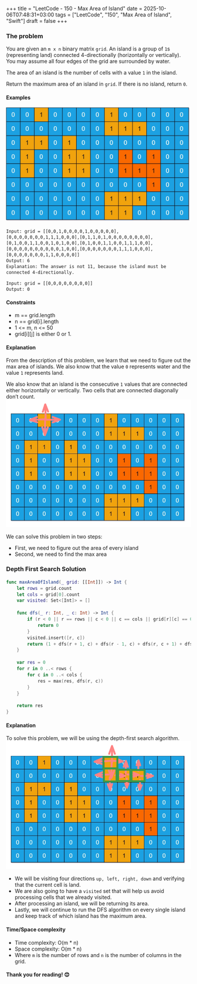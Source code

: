 +++
title = "LeetCode - 150 - Max Area of Island"
date = 2025-10-06T07:48:31+03:00
tags = ["LeetCode", "150", "Max Area of Island", "Swift"]
draft = false
+++

### The problem

You are given an `m x n` binary matrix `grid`. An island is a group of `1`s (representing land) connected 4-directionally (horizontally or vertically). You may assume all four edges of the grid are surrounded by water.

The area of an island is the number of cells with a value `1` in the island.

Return the maximum area of an island in `grid`. If there is no island, return `0`.

#### Examples

![alt image](images/maxarea1-grid.jpg#center)

```
Input: grid = [[0,0,1,0,0,0,0,1,0,0,0,0,0],[0,0,0,0,0,0,0,1,1,1,0,0,0],[0,1,1,0,1,0,0,0,0,0,0,0,0],[0,1,0,0,1,1,0,0,1,0,1,0,0],[0,1,0,0,1,1,0,0,1,1,1,0,0],[0,0,0,0,0,0,0,0,0,0,1,0,0],[0,0,0,0,0,0,0,1,1,1,0,0,0],[0,0,0,0,0,0,0,1,1,0,0,0,0]]  
Output: 6  
Explanation: The answer is not 11, because the island must be connected 4-directionally.  
```

```
Input: grid = [[0,0,0,0,0,0,0,0]]  
Output: 0  
```

#### Constraints

* m == grid.length
* n == grid[i].length
* 1 <= m, n <= 50
* grid[i][j] is either 0 or 1.

#### Explanation

From the description of this problem, we learn that we need to figure out the max area of islands. We also know that the value `0` represents water and the value `1` represents land.

We also know that an island is the consecutive `1` values that are connected either horizontally or vertically. Two cells that are connected diagonally don’t count.
![alt image](images/655.png#center)

We can solve this problem in two steps:

* First, we need to figure out the area of every island
* Second, we need to find the max area

### Depth First Search Solution

```swift
func maxAreaOfIsland(_ grid: [[Int]]) -> Int {
    let rows = grid.count
    let cols = grid[0].count
    var visited: Set<[Int]> = []

    func dfs(_ r: Int, _ c: Int) -> Int {
        if (r < 0 || r == rows || c < 0 || c == cols || grid[r][c] == 0 || visited.contains([r, c])) {
            return 0
        }
        visited.insert([r, c])
        return (1 + dfs(r + 1, c) + dfs(r - 1, c) + dfs(r, c + 1) + dfs(r, c - 1))
    }

    var res = 0
    for r in 0 ..< rows {
        for c in 0 ..< cols {
            res = max(res, dfs(r, c))
        }
    }

    return res
}
```

#### Explanation

To solve this problem, we will be using the depth-first search algorithm.
![alt image](images/655-1.png#center)

* We will be visiting four directions `up, left, right, down` and verifying that the current cell is land.
* We are also going to have a `visited` set that will help us avoid processing cells that we already visited.
* After processing an island, we will be returning its area.
* Lastly, we will continue to run the DFS algorithm on every single island and keep track of which island has the maximum area.

#### Time/Space complexity

* Time complexity: O(m * n)
* Space complexity: O(m * n)
* Where `m` is the number of rows and `n` is the number of columns in the grid.
    
#### Thank you for reading! 😊
